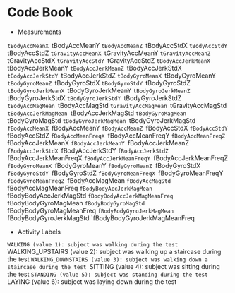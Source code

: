 # Code Book

- Measurements

`tBodyAccMeanX
`tBodyAccMeanY
`tBodyAccMeanZ
`tBodyAccStdX
`tBodyAccStdY
`tBodyAccStdZ
`tGravityAccMeanX
`tGravityAccMeanY
`tGravityAccMeanZ
`tGravityAccStdX
`tGravityAccStdY
`tGravityAccStdZ
`tBodyAccJerkMeanX
`tBodyAccJerkMeanY
`tBodyAccJerkMeanZ
`tBodyAccJerkStdX
`tBodyAccJerkStdY
`tBodyAccJerkStdZ
`tBodyGyroMeanX
`tBodyGyroMeanY
`tBodyGyroMeanZ
`tBodyGyroStdX
`tBodyGyroStdY
`tBodyGyroStdZ
`tBodyGyroJerkMeanX
`tBodyGyroJerkMeanY
`tBodyGyroJerkMeanZ
`tBodyGyroJerkStdX
`tBodyGyroJerkStdY
`tBodyGyroJerkStdZ
`tBodyAccMagMean
`tBodyAccMagStd
`tGravityAccMagMean
`tGravityAccMagStd
`tBodyAccJerkMagMean
`tBodyAccJerkMagStd
`tBodyGyroMagMean
`tBodyGyroMagStd
`tBodyGyroJerkMagMean
`tBodyGyroJerkMagStd
`fBodyAccMeanX
`fBodyAccMeanY
`fBodyAccMeanZ
`fBodyAccStdX
`fBodyAccStdY
`fBodyAccStdZ
`fBodyAccMeanFreqX
`fBodyAccMeanFreqY
`fBodyAccMeanFreqZ
`fBodyAccJerkMeanX
`fBodyAccJerkMeanY
`fBodyAccJerkMeanZ
`fBodyAccJerkStdX
`fBodyAccJerkStdY
`fBodyAccJerkStdZ
`fBodyAccJerkMeanFreqX
`fBodyAccJerkMeanFreqY
`fBodyAccJerkMeanFreqZ
`fBodyGyroMeanX
`fBodyGyroMeanY
`fBodyGyroMeanZ
`fBodyGyroStdX
`fBodyGyroStdY
`fBodyGyroStdZ
`fBodyGyroMeanFreqX
`fBodyGyroMeanFreqY
`fBodyGyroMeanFreqZ
`fBodyAccMagMean
`fBodyAccMagStd
`fBodyAccMagMeanFreq
`fBodyBodyAccJerkMagMean
`fBodyBodyAccJerkMagStd
`fBodyBodyAccJerkMagMeanFreq
`fBodyBodyGyroMagMean
`fBodyBodyGyroMagStd
`fBodyBodyGyroMagMeanFreq
`fBodyBodyGyroJerkMagMean
`fBodyBodyGyroJerkMagStd
`fBodyBodyGyroJerkMagMeanFreq

- Activity Labels

`WALKING (value 1): subject was walking during the test
`WALKING_UPSTAIRS (value 2): subject was walking up a staircase during the test
`WALKING_DOWNSTAIRS (value 3): subject was walking down a staircase during the test
`SITTING (value 4): subject was sitting during the test
`STANDING (value 5): subject was standing during the test
`LAYING (value 6): subject was laying down during the test

